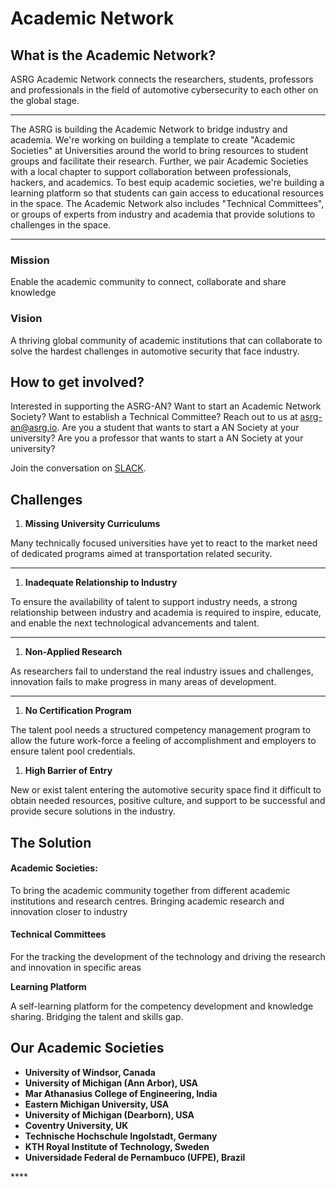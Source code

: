 # Academic Network

## What is the Academic Network?

ASRG Academic Network connects the researchers, students, professors and professionals in the field of automotive cybersecurity to each other on the global stage.   
****

The ASRG is building the Academic Network to bridge industry and academia. We're working on building a template to create "Academic Societies" at Universities around the world to bring resources to student groups and facilitate their research. Further, we pair Academic Societies with a local chapter to support collaboration between professionals, hackers, and academics. To best equip academic societies, we're building a learning platform so that students can gain access to educational resources in the space. The Academic Network also includes "Technical Committees", or groups of experts from industry and academia that provide solutions to challenges in the space.  
****

### **Mission**

Enable the academic community to connect, collaborate and share knowledge 

### **Vision**

A thriving global community of academic institutions that can collaborate to solve the hardest challenges in automotive security that face industry. 

## How to get involved?

Interested in supporting the ASRG-AN? Want to start an Academic Network Society? Want to establish a Technical Committee? Reach out to us at [asrg-an@asrg.io](mailto:asrg-an@asrg.io). Are you a student that wants to start a AN Society at your university? Are you a professor that wants to start a AN Society at your university?

Join the conversation on [SLACK](https://join.slack.com/t/asrg/shared_invite/zt-82h4b369-Nmdx3VtWkL2ETfYLpjch9w).

## **Challenges**

1. **Missing University Curriculums**

Many technically focused universities have yet to react to the market need of dedicated programs aimed at transportation related security.  
****

1. **Inadequate Relationship to Industry** 

To ensure the availability of talent to support industry needs, a strong relationship between industry and academia is required to inspire, educate, and enable the next technological advancements and talent.  
****

1. **Non-Applied Research**

As researchers fail to understand the real industry issues and challenges, innovation fails to make progress in many areas of development.  
****

1. **No Certification Program**

The talent pool needs a structured competency management program to allow the future work-force a feeling of accomplishment and employers to ensure talent pool credentials.

1. **High Barrier of Entry**

New or exist talent entering the automotive security space find it difficult to obtain needed resources, positive culture, and support to be successful and provide secure solutions in the industry.  


## **The Solution**

#### **Academic Societies:**

To bring the academic community together from different academic institutions and research centres. Bringing academic research and innovation closer to industry 

#### **Technical Committees**

For the tracking the development of the technology and driving the research and innovation in specific areas  


**Learning Platform**

A self-learning platform for the competency development and knowledge sharing. Bridging the talent and skills gap.

## **Our Academic Societies**

* **University of Windsor, Canada**
* **University of Michigan \(Ann Arbor\), USA**
* **Mar Athanasius College of Engineering, India**
* **Eastern Michigan University, USA**
* **University of Michigan \(Dearborn\), USA**
* **Coventry University, UK**
* **Technische Hochschule Ingolstadt, Germany**
* **KTH Royal Institute of Technology, Sweden**
* **Universidade Federal de Pernambuco \(UFPE\), Brazil**

\*\*\*\*

